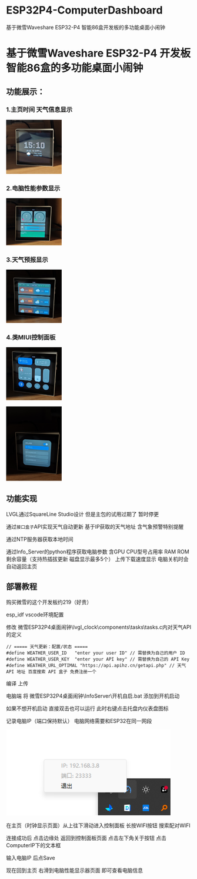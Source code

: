 # ESP32P4-ComputerDashboard
基于微雪Waveshare ESP32-P4 智能86盒开发板的多功能桌面小闹钟

# 基于微雪Waveshare ESP32-P4 开发板智能86盒的多功能桌面小闹钟



## 功能展示：



### 1.主页时间 天气信息显示



[<img src="https://github.com/ztstc/ESP32P4-ComputerDashboard/raw/main/assets/IMG_20251030_151016.jpg" alt="IMG_20251030_151016" width="30%" />](https://github.com/ztstc/ESP32P4-ComputerDashboard/blob/main/assets/IMG_20251030_151016.jpg)

### 2.电脑性能参数显示



[<img src="https://github.com/ztstc/ESP32P4-ComputerDashboard/raw/main/assets/IMG_20251030_151010.jpg" alt="IMG_20251030_151010" width="30%" />](https://github.com/ztstc/ESP32P4-ComputerDashboard/blob/main/assets/IMG_20251030_151010.jpg)

### 3.天气预报显示



[<img src="https://github.com/ztstc/ESP32P4-ComputerDashboard/raw/main/assets/IMG_20251030_151022.jpg" alt="IMG_20251030_151022" width="30%" />](https://github.com/ztstc/ESP32P4-ComputerDashboard/blob/main/assets/IMG_20251030_151022.jpg)

### 4.类MIUI控制面板



[<img src="https://github.com/ztstc/ESP32P4-ComputerDashboard/raw/main/assets/IMG_20251030_151031.jpg" alt="IMG_20251030_151031" width="30%" />](https://github.com/ztstc/ESP32P4-ComputerDashboard/blob/main/assets/IMG_20251030_151031.jpg)

[<img src="https://github.com/ztstc/ESP32P4-ComputerDashboard/raw/main/assets/IMG_20251030_151042.jpg" alt="IMG_20251030_151042" width="30%" />](https://github.com/ztstc/ESP32P4-ComputerDashboard/blob/main/assets/IMG_20251030_151042.jpg)

## 功能实现



LVGL通过SquareLine Studio设计 但是主包的试用过期了 暂时停更

通过`接口盒子`API实现天气自动更新 基于IP获取的天气地址 含气象预警特别提醒

通过NTP服务器获取本地时间

通过Info_Server的python程序获取电脑参数 含GPU CPU型号占用率 RAM ROM剩余容量（支持热插拔更新 磁盘显示最多5个） 上传下载速度显示 电脑关机时会自动返回主页

## 部署教程



购买微雪的这个开发板约219（好贵）

esp_idf vscode环境配置

修改 微雪ESP32P4桌面闹钟\lvgl_clock\components\tasks\tasks.c内对天气API的定义

```
// ===== 天气更新：配置/状态 =====
#define WEATHER_USER_ID   "enter your user ID" // 需替换为自己的用户 ID
#define WEATHER_USER_KEY  "enter your API key" // 需替换为自己的 API Key
#define WEATHER_URL_OPTIMAL "https://api.apihz.cn/getapi.php" // 天气 API 地址 百度搜索 API 盒子 免费注册一个
```



编译 上传

电脑端 将 微雪ESP32P4桌面闹钟\InfoServer\开机自启.bat 添加到开机启动

如果不想开机启动 直接双击也可以运行 此时右键点击托盘内仪表盘图标

记录电脑IP（端口保持默认） 电脑网络需要和ESP32在同一网段

[![image-20251030153609476](https://github.com/ztstc/ESP32P4-ComputerDashboard/raw/main/assets/image-20251030153609476.png)](https://github.com/ztstc/ESP32P4-ComputerDashboard/blob/main/assets/image-20251030153609476.png)

在主页（时钟显示页面）从上往下滑动进入控制面板 长按WIFI按钮 搜索配对WIFI

连接成功后 点击边缘处 返回到控制面板页面 点击左下角关于按钮 点击ComputerIP下的文本框

输入电脑IP 后点Save

现在回到主页 右滑到电脑性能显示器页面 即可查看电脑信息
